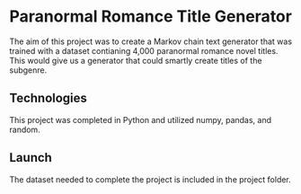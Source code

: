 # Paranormal Romance Title Generator

The aim of this project was to create a Markov chain text generator that was trained with a dataset contianing 4,000 paranormal romance novel titles. This would give us a generator that could smartly create titles of the subgenre.

## Technologies

This project was completed in Python and utilized numpy, pandas, and random.

## Launch

The dataset needed to complete the project is included in the project folder. 
